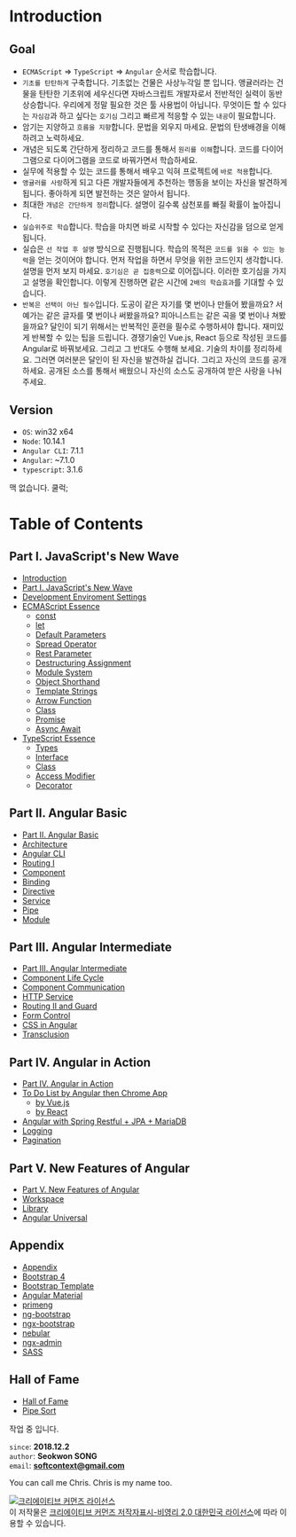 # Introduction

## Goal

* `ECMAScript` &rArr; `TypeScript` &rArr; `Angular` 순서로 학습합니다.
* `기초를 탄탄하게` 구축합니다. 기초없는 건물은 사상누각일 뿐 입니다. 앵귤러라는 건물을 탄탄한 기초위에 세우신다면 자바스크립트 개발자로서 전반적인 실력이 동반상승합니다. 우리에게 정말 필요한 것은 툴 사용법이 아닙니다. 무엇이든 할 수 있다는 `자심감`과 하고 싶다는 `호기심` 그리고 빠르게 적응할 수 있는 `내공`이 필요합니다.
* 암기는 지양하고 `흐름을 지향`합니다. 문법을 외우지 마세요. 문법의 탄생배경을 이해하려고 노력하세요.
* 개념은 되도록 간단하게 정리하고 코드를 통해서 `원리를 이해`합니다. 코드를 다이어그램으로 다이어그램을 코드로 바꿔가면서 학습하세요.
* 실무에 적용할 수 있는 코드를 통해서 배우고 익혀 프로젝트에 `바로 적용`합니다.
* `앵귤러를 사랑`하게 되고 다른 개발자들에게 추천하는 행동을 보이는 자신을 발견하게 됩니다. 좋아하게 되면 발전하는 것은 알아서 됩니다.
* 최대한 `개념은 간단하게 정리`합니다. 설명이 길수록 삼천포를 빠질 확률이 높아집니다.
* `실습위주로 학습`합니다. 학습을 마치면 바로 시작할 수 있다는 자신감을 덤으로 얻게 됩니다.
* 실습은 `선 작업 후 설명` 방식으로 진행됩니다. 학습의 목적은 `코드를 읽을 수 있는 능력`을 얻는 것이어야 합니다. 먼저 작업을 하면서 무엇을 위한 코드인지 생각합니다. 설명을 먼저 보지 마세요. `호기심은 곧 집중력`으로 이어집니다. 이러한 호기심을 가지고 설명을 확인합니다. 이렇게 진행하면 같은 시간에 `2배의 학습효과`를 기대할 수 있습니다.
* `반복은 선택이 아닌 필수`입니다. 도공이 같은 자기를 몇 번이나 만들어 봤을까요? 서예가는 같은 글자를 몇 번이나 써봤을까요? 피아니스트는 같은 곡을 몇 번이나 쳐봤을까요? 달인이 되기 위해서는 반복적인 훈련을 필수로 수행하셔야 합니다. 재미있게 반복할 수 있는 팁을 드립니다. 경쟁기술인 Vue.js, React 등으로 작성된 코드를 Angular로 바꿔보세요. 그리고 그 반대도 수행해 보세요. 기술의 차이를 정리하세요. 그러면 여러분은 달인이 된 자신을 발견하실 겁니다. 그리고 자신의 코드를 공개하세요. 공개된 소스를 통해서 배웠으니 자신의 소스도 공개하여 받은 사랑을 나눠주세요.

## Version

* `OS`: win32 x64
* `Node`: 10.14.1
* `Angular CLI`: 7.1.1
* `Angular`: ~7.1.0
* `typescript`: 3.1.6

맥 없습니다. 쿨럭;

# Table of Contents

## Part Ⅰ. JavaScript's New Wave
* [Introduction](README.md)
* [Part Ⅰ. JavaScript's New Wave](part1/README.md)
* [Development Enviroment Settings](part1/configuration.md)
* [ECMAScript Essence](part1/ecmascript.md)
    * [const](part1/ecma/const.md)
    * [let](part1/ecma/let.md)
    * [Default Parameters](part1/ecma/default-parameters.md)
    * [Spread Operator](part1/ecma/spread-operator.md)
    * [Rest Parameter](part1/ecma/rest-parameter.md)
    * [Destructuring Assignment](part1/ecma/destructuring-assignment.md)
    * [Module System](part1/ecma/module-system.md)
    * [Object Shorthand](part1/ecma/object-shorthand.md)
    * [Template Strings](part1/ecma/template-strings.md)
    * [Arrow Function](part1/ecma/arrow-function.md)
    * [Class](part1/ecma/class.md)
    * [Promise](part1/ecma/promise.md)
    * [Async Await](part1/ecma/async-await.md)
* [TypeScript Essence](part1/typescript.md)
    * [Types](part1/typescript/types.md)
    * [Interface](part1/typescript/interface.md)
    * [Class](part1/typescript/class.md)
    * [Access Modifier](part1/typescript/access-modifier.md)
    * [Decorator](part1/typescript/decorator.md)

## Part Ⅱ. Angular Basic
* [Part Ⅱ. Angular Basic](part2/README.md)
* [Architecture](part2/architecture.md)
* [Angular CLI](part2/angular-cli.md)
* [Routing Ⅰ](part2/routing-1.md)
* [Component](part2/component.md)
* [Binding](part2/binding.md)
* [Directive](part2/directive.md)
* [Service](part2/service.md)
* [Pipe](part2/pipe.md)
* [Module](part2/module.md)

## Part Ⅲ. Angular Intermediate
* [Part Ⅲ. Angular Intermediate](part3/README.md)
* [Component Life Cycle](part3/life-cycle.md)
* [Component Communication](part3/communication.md)
* [HTTP Service](part3/http.md)
* [Routing Ⅱ and Guard](part3/routing-2.md)
* [Form Control](part3/form-control.md)
* [CSS in Angular](part3/css-in-angular.md)
* [Transclusion](part3/transclusion.md)

## Part Ⅳ. Angular in Action
* [Part Ⅳ. Angular in Action](part4/README.md)
* [To Do List by Angular then Chrome App](part4/angular/to-do-list.md)
    * [by Vue.js](part4/vuejs/to-do-list.md)
    * [by React](part4/react/to-do-list.md)
* [Angular with Spring Restful + JPA + MariaDB](part4/spring-restful.md)
* [Logging](part4/logging.md)
* [Pagination](part4/pagination.md)

## Part Ⅴ. New Features of Angular
* [Part Ⅴ. New Features of Angular](part5/README.md)
* [Workspace](part5/workspace.md)
* [Library](part5/library.md)
* [Angular Universal](part5/angular-universal.md)

## Appendix
* [Appendix](appendix/README.md)
* [Bootstrap 4](appendix/angular-bootstrap.md)
* [Bootstrap Template](appendix/bootstrap-template.md)
* [Angular Material](appendix/angular-material.md)
* [primeng](appendix/primeng.md)
* [ng-bootstrap](appendix/ng-bootstrap.md)
* [ngx-bootstrap](appendix/ngx-bootstrap.md)
* [nebular](appendix/nebular.md)
* [ngx-admin](appendix/ngx-admin.md)
* [SASS](appendix/sass.md)

## Hall of Fame
* [Hall of Fame](hall/README.md)
* [Pipe Sort](hall/sort-pipe.md)

작업 중 입니다. 

`since`: **2018.12.2**  
`author`: **Seokwon SONG**  
`email`: **softcontext@gmail.com**  

You can call me Chris. Chris is my name too.

<a rel="license" href="http://creativecommons.org/licenses/by-nc/2.0/kr/"><img alt="크리에이티브 커먼즈 라이선스" style="border-width:0" src="https://i.creativecommons.org/l/by-nc/2.0/kr/88x31.png" /></a><br />이 저작물은 <a rel="license" href="http://creativecommons.org/licenses/by-nc/2.0/kr/">크리에이티브 커먼즈 저작자표시-비영리 2.0 대한민국 라이선스</a>에 따라 이용할 수 있습니다.
